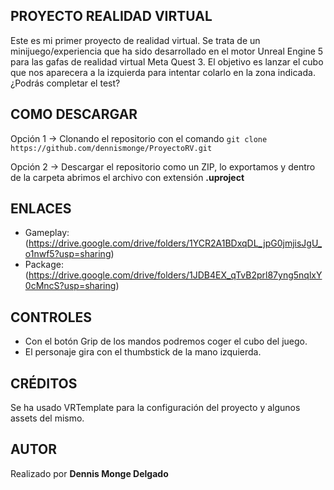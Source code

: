 ## PROYECTO REALIDAD VIRTUAL

Este es mi primer proyecto de realidad virtual.
Se trata de un minijuego/experiencia que ha sido desarrollado en el motor Unreal Engine 5 para las gafas de realidad virtual Meta Quest 3.
El objetivo es lanzar el cubo que nos aparecera a la izquierda para intentar colarlo en la zona indicada. ¿Podrás completar el test?

## COMO DESCARGAR
Opción 1 -> Clonando el repositorio con el comando `git clone https://github.com/dennismonge/ProyectoRV.git`

Opción 2 -> Descargar el repositorio como un ZIP, lo exportamos y dentro de la carpeta abrimos el archivo con extensión **.uproject**
## ENLACES
- Gameplay: (https://drive.google.com/drive/folders/1YCR2A1BDxqDL_jpG0jmjisJgU_o1nwf5?usp=sharing)
- Package:  (https://drive.google.com/drive/folders/1JDB4EX_qTvB2prl87yng5nqlxY0cMncS?usp=sharing)

## CONTROLES
- Con el botón Grip de los mandos podremos coger el cubo del juego.
- El personaje gira con el thumbstick de la mano izquierda.

## CRÉDITOS
Se ha usado VRTemplate para la configuración del proyecto y algunos assets del mismo.

## AUTOR
Realizado por **Dennis Monge Delgado**